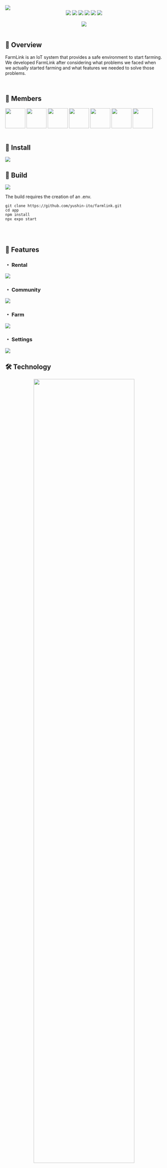 <img src="https://github.com/yushin-ito/farmlink/assets/75526539/4223d233-95f3-4d54-8424-b5f6d42c176a" >

<div align="center">
  <img src="https://img.shields.io/badge/version-1.0.0-red.svg">
  <img src="https://img.shields.io/github/actions/workflow/status/yushin-ito/farmlink/publish.yml">
  <img src="https://img.shields.io/badge/platform-ios%20|%20android-orange.svg">
  <img src="https://img.shields.io/github/stars/yushin-ito/farmlink?color=yellow">
  <img src="https://img.shields.io/github/commit-activity/t/yushin-ito/farmlink">
  <img src="https://img.shields.io/badge/license-MIT-green">
</div>

<br>

<div align="center">
  <a href="https://github.com/yushin-ito/farmlink/blob/main/README.ja.md">
    <img src="https://img.shields.io/badge/日本語-flag.svg?color=555555&logo=data:image/svg+xml;base64,PHN2ZyB4bWxucz0iaHR0cDovL3d3dy53My5vcmcvMjAwMC9zdmciIHZpZXdCb3g9IjAgMCA5MDAgNjAwIj4NCjxwYXRoIGZpbGw9IiNmZmYiIGQ9Im0wLDBoOTAwdjYwMGgtOTAweiIvPg0KPGNpcmNsZSBmaWxsPSIjYmUwMDI2IiBjeD0iNDUwIiBjeT0iMzAwIiByPSIxODAiLz4NCjwvc3ZnPg0K">
  <a>
</div>

<br>

<h2>📝 Overview</h2>
<P>FarmLink is an IoT system that provides a safe environment to start farming. We developed FarmLink after considering what problems we faced when we actually started farming and what features we needed to solve those problems.</p>

<br>

<h2>👀 Members</h2>
<a href="https://github.com/yushin-ito"><img  src="https://avatars.githubusercontent.com/u/75526539?s=48&v=4" width="64px"></a>
<a href="https://github.com/chibana-kit"><img src="https://avatars.githubusercontent.com/u/108317630?v=4" width="64px"></a>
<a href="https://github.com/r02i31"><img src="https://avatars.githubusercontent.com/u/108317588?v=4" width="64px"></a>
<a href="https://github.com/HipsMaro"><img src="https://avatars.githubusercontent.com/u/108317599?v=4" width="64px"></a>
<a href="https://github.com/ihsikawa"><img src="https://avatars.githubusercontent.com/u/108317813?v=4" width="64px"></a>
<a href="https://github.com/Keisuke373"><img src="https://avatars.githubusercontent.com/u/108318002?v=4" width="64px"></a>
<a href="https://github.com/rikuma77"><img src="https://avatars.githubusercontent.com/u/108317556?v=4" width="64px"></a>

<br>
<br>

<h2>📱 Install</h2>
<picture>
  <source media="(prefers-color-scheme: light)" srcset="https://github.com/yushin-ito/farmlink/assets/75526539/b265e496-c588-4617-a376-f4f78029b5b3">
  <source media="(prefers-color-scheme: dark)" srcset="https://github.com/yushin-ito/farmlink/assets/75526539/8bab7fab-f0e5-4dad-8e91-6738855590bb">
  <img src="https://github.com/yushin-ito/farmlink/assets/75526539/b265e496-c588-4617-a376-f4f78029b5b3">
</picture>

<br>

<h2>🔧 Build</h2>
<a href="https://open.vscode.dev/yushin-ito/farmlink">
  <img src="https://img.shields.io/static/v1?logo=visualstudiocode&label=&message=Open%20in%20Visual%20Studio%20Code&labelColor=2c2c32&color=007acc&logoColor=007acc">
</a>
<br>
<p>The build requires the creation of an .env.</p>
<pre><code>git clone https://github.com/yushin-ito/farmlink.git
cd app
npm install
npx expo start</code></pre>

<br>
<br>

<h2>🚀 Features</h2>
<h3>・ Rental</h3>
<picture>
  <source media="(prefers-color-scheme: light)" srcset="https://github.com/yushin-ito/farmlink/assets/75526539/ee65d4b8-4463-4433-8e1c-f97e1aaba354">
  <source media="(prefers-color-scheme: dark)" srcset="https://github.com/yushin-ito/farmlink/assets/75526539/6af59630-4ed3-4ecc-819a-74b5500ecf49">
  <img src="https://github.com/yushin-ito/farmlink/assets/75526539/ee65d4b8-4463-4433-8e1c-f97e1aaba354">
</picture>
<br>
<h3>・ Community</h3>
<picture>
  <source media="(prefers-color-scheme: light)" srcset="https://github.com/yushin-ito/farmlink/assets/75526539/4ea780b5-72ad-4fc3-a1e1-72f18a99bd33">
  <source media="(prefers-color-scheme: dark)" srcset="https://github.com/yushin-ito/farmlink/assets/75526539/dde2f50d-b591-4f28-a5b4-4b37cbdd254a">
  <img src="https://github.com/yushin-ito/farmlink/assets/75526539/4ea780b5-72ad-4fc3-a1e1-72f18a99bd33">
</picture>
<br>
<h3>・ Farm</h3>
<picture>
  <source media="(prefers-color-scheme: light)" srcset="https://github.com/yushin-ito/farmlink/assets/75526539/d1f3aca4-34f0-4bf8-9e95-8dd72defb67a">
  <source media="(prefers-color-scheme: dark)" srcset="https://github.com/yushin-ito/farmlink/assets/75526539/4ac46685-13c8-4165-a3c9-bc5f5a488975">
  <img src="https://github.com/yushin-ito/farmlink/assets/75526539/d1f3aca4-34f0-4bf8-9e95-8dd72defb67a">
</picture>
<br>
<h3>・ Settings</h3>
<picture>
  <source media="(prefers-color-scheme: light)" srcset="https://github.com/yushin-ito/farmlink/assets/75526539/8c421732-756a-4fd8-9cfc-70b96090edb0">
  <source media="(prefers-color-scheme: dark)" srcset="https://github.com/yushin-ito/farmlink/assets/75526539/8a8ab25a-0aa0-4ce5-a427-739b928440c1">
  <img src="https://github.com/yushin-ito/farmlink/assets/75526539/8c421732-756a-4fd8-9cfc-70b96090edb0">
</picture>

<br>

<h2>🛠️ Technology</h2>
<div align="center">
  <picture>
    <source media="(prefers-color-scheme: light)" srcset="https://github.com/yushin-ito/farmlink/assets/75526539/c75a5571-ca09-4200-b549-0a65cc8ab1a8">
    <source media="(prefers-color-scheme: dark)" srcset="https://github.com/yushin-ito/farmlink/assets/75526539/8d62bdb5-3e04-4306-9a1f-d49bd10787b5">
    <img src="https://github.com/yushin-ito/farmlink/assets/75526539/c75a5571-ca09-4200-b549-0a65cc8ab1a8" width="80%">
  </picture>
</div>

<br>

<h2>🌐 System</h2>
<div align="center">
  <picture>
    <source media="(prefers-color-scheme: light)" srcset="https://github.com/yushin-ito/farmlink/assets/75526539/eeeb3974-0ee6-4b34-8c74-d441644ab222">
    <source media="(prefers-color-scheme: dark)" srcset="https://github.com/yushin-ito/farmlink/assets/75526539/b8bd4f2a-d797-4b4e-82e2-f7ad2265266d">
    <img src="https://github.com/yushin-ito/farmlink/assets/75526539/eeeb3974-0ee6-4b34-8c74-d441644ab222" width="80%">
  </picture>
</div>

<br>

<h2>📊 ERD</h2>
<picture>
  <source media="(prefers-color-scheme: light)" srcset="https://github.com/yushin-ito/farmlink/assets/75526539/b1ee2622-bcdf-48ea-9ab0-e6bbd97f96df">
  <source media="(prefers-color-scheme: dark)" srcset="https://github.com/yushin-ito/farmlink/assets/75526539/505475dd-5043-40de-911b-8aefeddd3b9b">
  <img src="https://github.com/yushin-ito/farmlink/assets/75526539/b1ee2622-bcdf-48ea-9ab0-e6bbd97f96df">
</picture>

<br>

<h2>✅ Todo</h2>
<ul>
  <li>Graphical display using Victory</li>
  <li>Rental Filter</li>
  <li>Password Reset</li>
</ul>

<br>

<h2>📜 License</h2>
<a href="https://github.com/yushin-ito/farmlink/blob/main/LICENSE">MIT License<a>
